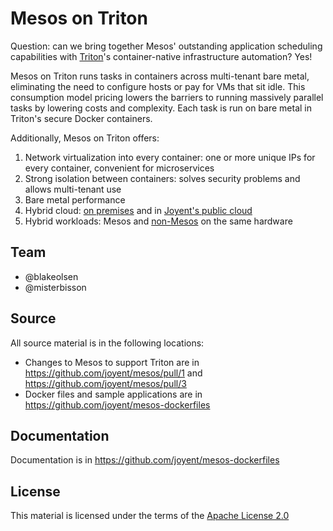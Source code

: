 # Mesos on Triton

Question: can we bring together Mesos' outstanding application scheduling capabilities with [Triton](http://joyent.com/triton)'s container-native infrastructure automation? Yes!

Mesos on Triton runs tasks in containers across multi-tenant bare metal, eliminating the need to configure hosts or pay for VMs that sit idle. This consumption model pricing lowers the barriers to running massively parallel tasks by lowering costs and complexity. Each task is run on bare metal in Triton's secure Docker containers.

Additionally, Mesos on Triton offers:

1. Network virtualization into every container: one or more unique IPs for every container, convenient for microservices
1. Strong isolation between containers: solves security problems and allows multi-tenant use
1. Bare metal performance
1. Hybrid cloud: [on premises](https://www.joyent.com/private-cloud) and in [Joyent's public cloud](https://www.joyent.com/public-cloud)
1. Hybrid workloads: Mesos and [non-Mesos](https://docs.joyent.com/public-cloud/instances) on the same hardware

## Team

- @blakeolsen
- @misterbisson

## Source

All source material is in the following locations:

- Changes to Mesos to support Triton are in https://github.com/joyent/mesos/pull/1 and https://github.com/joyent/mesos/pull/3
- Docker files and sample applications are in https://github.com/joyent/mesos-dockerfiles

## Documentation

Documentation is in https://github.com/joyent/mesos-dockerfiles

## License

This material is licensed under the terms of the [Apache License 2.0](http://www.apache.org/licenses/LICENSE-2.0)
